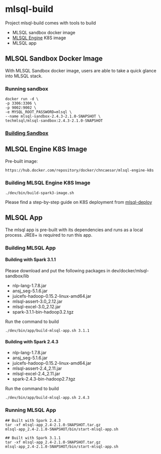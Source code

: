# mlsql-build

Project mlsql-build comes with tools to build
- MLSQL sandbox docker image
- [MLSQL Engine](https://github.com/allwefantasy/mlsql/) K8S image
- MLSQL app

## MLSQL Sandbox Docker Image
With MLSQL Sandbox docker image, users are able to take a quick glance into MLSQL stack.
### Running sandbox
```shell
docker run -d \
-p 3306:3306 \
-p 9002:9002 \
-e MYSQL_ROOT_PASSWORD=mlsql \
--name mlsql-sandbox-2.4.3-2.1.0-SNAPSHOT \
techmlsql/mlsql-sandbox:2.4.3-2.1.0-SNAPSHOT
```
### [Building Sandbox](./docs/sandbox.md)

## MLSQL Engine K8S Image
Pre-built image: 
```
https://hub.docker.com/repository/docker/chncaesar/mlsql-engine-k8s
```
### Building MLSQL Engine K8S Image
```shell
./dev/bin/build-spark3-image.sh
```

Please find a step-by-step guide on K8S deployment from [mlsql-deploy](https://github.com/allwefantasy/mlsql-deploy)

## MLSQL App
The mlsql app is pre-built with its dependencies and runs as a local process. 
JRE8+ is required to run this app. 

### Building MLSQL App
#### Building with Spark 3.1.1
Please download and put the following packages in dev/docker/mlsql-sandbox/lib
- nlp-lang-1.7.8.jar
- ansj_seg-5.1.6.jar
- juicefs-hadoop-0.15.2-linux-amd64.jar
- mlsql-assert-3.0_2.12.jar
- mlsql-excel-3.0_2.12.jar
- spark-3.1.1-bin-hadoop3.2.tgz

Run the command to build
```shell
./dev/bin/app/build-mlsql-app.sh 3.1.1
```
#### Building with Spark 2.4.3
- nlp-lang-1.7.8.jar
- ansj_seg-5.1.6.jar
- juicefs-hadoop-0.15.2-linux-amd64.jar
- mlsql-assert-2.4_2.11.jar
- mlsql-excel-2.4_2.11.jar
- spark-2.4.3-bin-hadoop2.7.tgz

Run the command to build 
```
./dev/bin/app/build-mlsql-app.sh 2.4.3
```

### Running MLSQL App
```shell 
## Built with Spark 2.4.3
tar -xf mlsql-app_2.4-2.1.0-SNAPSHOT.tar.gz 
mlsql-app_2.4-2.1.0-SNAPSHOT/bin/start-mlsql-app.sh

## Built with Spark 3.1.1
tar -xf mlsql-app_2.4-2.1.0-SNAPSHOT.tar.gz 
mlsql-app_2.4-2.1.0-SNAPSHOT/bin/start-mlsql-app.sh
```